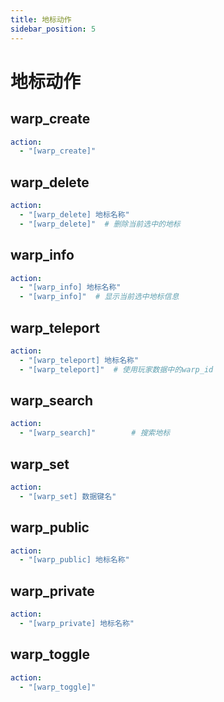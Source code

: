 ```yaml
---
title: 地标动作
sidebar_position: 5
---
```


# 地标动作

## warp_create

```yaml
action:
  - "[warp_create]"
```

## warp_delete

```yaml
action:
  - "[warp_delete] 地标名称"
  - "[warp_delete]"  # 删除当前选中的地标
```

## warp_info

```yaml
action:
  - "[warp_info] 地标名称"
  - "[warp_info]"  # 显示当前选中地标信息
```

## warp_teleport

```yaml
action:
  - "[warp_teleport] 地标名称"
  - "[warp_teleport]"  # 使用玩家数据中的warp_id
```

## warp_search

```yaml
action:
  - "[warp_search]"        # 搜索地标
```

## warp_set

```yaml
action:
  - "[warp_set] 数据键名"
```

## warp_public

```yaml
action:
  - "[warp_public] 地标名称"
```

## warp_private

```yaml
action:
  - "[warp_private] 地标名称"
```

## warp_toggle

```yaml
action:
  - "[warp_toggle]"
```
